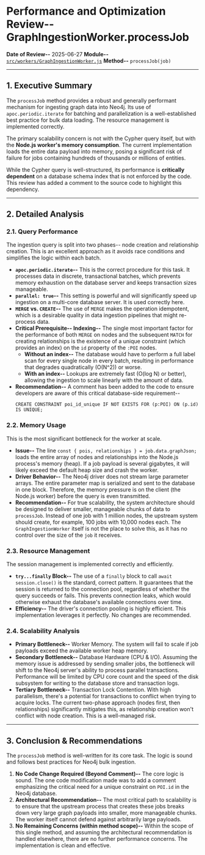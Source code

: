 # Performance and Optimization Review-- GraphIngestionWorker.processJob

**Date of Review--** 2025-06-27
**Module--** [`src/workers/GraphIngestionWorker.js`](src/workers/GraphIngestionWorker.js)
**Method--** `processJob(job)`

---

## 1. Executive Summary

The `processJob` method provides a robust and generally performant mechanism for ingesting graph data into Neo4j. Its use of `apoc.periodic.iterate` for batching and parallelization is a well-established best practice for bulk data loading. The resource management is implemented correctly.

The primary scalability concern is not with the Cypher query itself, but with the **Node.js worker's memory consumption**. The current implementation loads the entire data payload into memory, posing a significant risk of failure for jobs containing hundreds of thousands or millions of entities.

While the Cypher query is well-structured, its performance is **critically dependent** on a database schema index that is not enforced by the code. This review has added a comment to the source code to highlight this dependency.

---

## 2. Detailed Analysis

### 2.1. Query Performance

The ingestion query is split into two phases-- node creation and relationship creation. This is an excellent approach as it avoids race conditions and simplifies the logic within each batch.

-   **`apoc.periodic.iterate`--** This is the correct procedure for this task. It processes data in discrete, transactional batches, which prevents memory exhaustion on the database server and keeps transaction sizes manageable.
-   **`parallel: true`--** This setting is powerful and will significantly speed up ingestion on a multi-core database server. It is used correctly here.
-   **`MERGE` vs. `CREATE`--** The use of `MERGE` makes the operation idempotent, which is a desirable quality in data ingestion pipelines that might re-process data.
-   **Critical Prerequisite-- Indexing--** The single most important factor for the performance of both `MERGE` on nodes and the subsequent `MATCH` for creating relationships is the existence of a unique constraint (which provides an index) on the `id` property of the `:POI` nodes.
    -   **Without an index--** The database would have to perform a full label scan for every single node in every batch, resulting in performance that degrades quadratically (O(N^2)) or worse.
    -   **With an index--** Lookups are extremely fast (O(log N) or better), allowing the ingestion to scale linearly with the amount of data.
-   **Recommendation--** A comment has been added to the code to ensure developers are aware of this critical database-side requirement--
    ```cypher
    CREATE CONSTRAINT poi_id_unique IF NOT EXISTS FOR (p:POI) ON (p.id) IS UNIQUE;
    ```

### 2.2. Memory Usage

This is the most significant bottleneck for the worker at scale.

-   **Issue--** The line `const { pois, relationships } = job.data.graphJson;` loads the entire array of nodes and relationships into the Node.js process's memory (heap). If a job payload is several gigabytes, it will likely exceed the default heap size and crash the worker.
-   **Driver Behavior--** The Neo4j driver does not stream large parameter arrays. The entire parameter map is serialized and sent to the database in one block. Therefore, the memory pressure is on the client (the Node.js worker) before the query is even transmitted.
-   **Recommendation--** For true scalability, the system architecture should be designed to deliver smaller, manageable chunks of data to `processJob`. Instead of one job with 1 million nodes, the upstream system should create, for example, 100 jobs with 10,000 nodes each. The `GraphIngestionWorker` itself is not the place to solve this, as it has no control over the size of the `job` it receives.

### 2.3. Resource Management

The session management is implemented correctly and efficiently.

-   **`try...finally` Block--** The use of a `finally` block to call `await session.close()` is the standard, correct pattern. It guarantees that the session is returned to the connection pool, regardless of whether the query succeeds or fails. This prevents connection leaks, which would otherwise exhaust the database's available connections over time.
-   **Efficiency--** The driver's connection pooling is highly efficient. This implementation leverages it perfectly. No changes are recommended.

### 2.4. Scalability Analysis

-   **Primary Bottleneck--** Worker Memory. The system will fail to scale if job payloads exceed the available worker heap memory.
-   **Secondary Bottleneck--** Database Hardware (CPU & I/O). Assuming the memory issue is addressed by sending smaller jobs, the bottleneck will shift to the Neo4j server's ability to process parallel transactions. Performance will be limited by CPU core count and the speed of the disk subsystem for writing to the database store and transaction logs.
-   **Tertiary Bottleneck--** Transaction Lock Contention. With high parallelism, there's a potential for transactions to conflict when trying to acquire locks. The current two-phase approach (nodes first, then relationships) significantly mitigates this, as relationship creation won't conflict with node creation. This is a well-managed risk.

---

## 3. Conclusion & Recommendations

The `processJob` method is well-written for its core task. The logic is sound and follows best practices for Neo4j bulk ingestion.

1.  **No Code Change Required (Beyond Comment)--** The core logic is sound. The one code modification made was to add a comment emphasizing the critical need for a unique constraint on `POI.id` in the Neo4j database.
2.  **Architectural Recommendation--** The most critical path to scalability is to ensure that the upstream process that creates these jobs breaks down very large graph payloads into smaller, more manageable chunks. The worker itself cannot defend against arbitrarily large payloads.
3.  **No Remaining Concerns (within method scope)--** Within the scope of this single method, and assuming the architectural recommendation is handled elsewhere, there are no further performance concerns. The implementation is clean and effective.